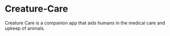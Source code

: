 # Creature-Care

Creature Care is a companion app that aids humans in the medical care and upkeep of animals.
